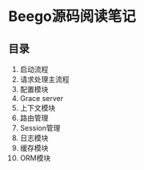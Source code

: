 # Beego源码阅读笔记

## 目录

1. 启动流程
2. 请求处理主流程
3. 配置模块
4. Grace server
5. 上下文模块
6. 路由管理
7. Session管理
8. 日志模块
9. 缓存模块
10. ORM模块

